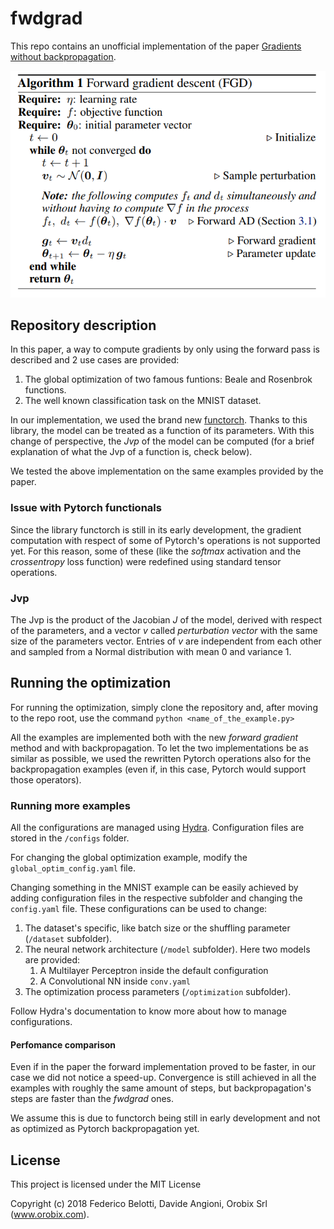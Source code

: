 # fwdgrad

This repo contains an unofficial implementation of the paper 
[Gradients without backpropagation](https://arxiv.org/abs/2202.08587). 

<p align="center">
  <img src="images/algorithm.png">
</p>

## Repository description

In this paper, a way to compute gradients by only using the forward pass is described and 2 use cases are provided:
1. The global optimization of two famous funtions: Beale and Rosenbrok functions.
2. The well known classification task on the MNIST dataset.

In our implementation, we used the brand new [functorch](https://pytorch.org/functorch/stable/functorch.html).
Thanks to this library, the model can be treated as a function of its parameters. 
With this change of perspective, the *Jvp* of the model can be computed (for a brief explanation of what the Jvp of
a function is, check below).

We tested the above implementation on the same examples provided by the paper.

### Issue with Pytorch functionals
Since the library functorch is still in its early development, the gradient computation with respect of some of 
Pytorch's operations is not supported yet. For this reason, some of these (like the *softmax* activation and 
the *crossentropy* loss function) were redefined using standard tensor operations.  

### Jvp
The Jvp is the product of the Jacobian *J* of the model, derived with respect of the parameters,
and a vector *v* called *perturbation vector* with the same size of the parameters vector. Entries of *v* are
independent from each other and sampled from a Normal distribution with mean 0 and variance 1.

## Running the optimization
For running the optimization, simply clone the repository and, after moving to the repo root, 
use the command `python <name_of_the_example.py>`

All the examples are implemented both with the new *forward gradient* method and with backpropagation.
To let the two implementations be as similar as possible, we used the rewritten Pytorch operations also 
for the backpropagation examples (even if, in this case, Pytorch would support those operators).

### Running more examples
All the configurations are managed using [Hydra](https://hydra.cc). Configuration files are stored in the `/configs` folder.

For changing the global optimization example, modify the `global_optim_config.yaml` file.

Changing something in the MNIST example can be easily achieved by adding configuration files in the respective subfolder and changing the `config.yaml` file. These configurations can be used to change:
1. The dataset's specific, like batch size or the shuffling parameter (`/dataset` subfolder).
2. The neural network architecture (`/model` subfolder). Here two models are provided:
   1. A Multilayer Perceptron inside the default configuration
   2. A Convolutional NN inside `conv.yaml`
3. The optimization process parameters (`/optimization` subfolder).

Follow Hydra's documentation to know more about how to manage configurations.

#### Perfomance comparison
Even if in the paper the forward implementation proved to be faster, in our case we did not notice a speed-up. 
Convergence is still achieved in all the examples with roughly the same amount of steps,
but backpropagation's steps are faster than the *fwdgrad* ones. 

We assume this is due to functorch being still in early development and not as optimized as Pytorch
backpropagation yet.

## License
This project is licensed under the MIT License

Copyright (c) 2018 Federico Belotti, Davide Angioni, Orobix Srl (www.orobix.com).
